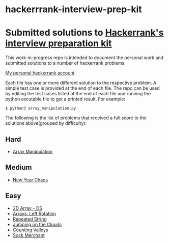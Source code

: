 # hackerrrank-interview-prep-kit

# Submitted solutions to [Hackerrank's interview preparation kit](https://www.hackerrank.com/interview/interview-preparation-kit)

This work-in-progress repo is intended to document the personal work and submitted solutions to a number of hackerrank problems.

[My personal hackerrank account](http://hackerrank.com/husseny_xyz)

Each file has one or more different solution to the respective problem. A simple test case is provided at the end of each file.
The repo can be used by editing the test cases listed at the end of each file and running the python excutable file to get a printed result. For example:

    $ python3 array_manipulation.py

The following is the list of problems that received a full score to the solutions above(grouped by difficulty):

## Hard

- [Array Manipulation](https://www.hackerrank.com/challenges/crush/problem)

## Medium

- [New Year Chaos](https://www.hackerrank.com/challenges/new-year-chaos/problem)

## Easy

- [2D Array - DS](https://www.hackerrank.com/challenges/2d-array/problem)
- [Arrays: Left Rotation](https://www.hackerrank.com/challenges/ctci-array-left-rotation/problem)
- [Repeated String](https://www.hackerrank.com/challenges/repeated-string/problem)
- [Jumping on the Clouds](https://www.hackerrank.com/challenges/jumping-on-the-clouds/problem)
- [Counting Valleys](https://www.hackerrank.com/challenges/counting-valleys/problem)
- [Sock Merchant](https://www.hackerrank.com/challenges/sock-merchant/problem)
